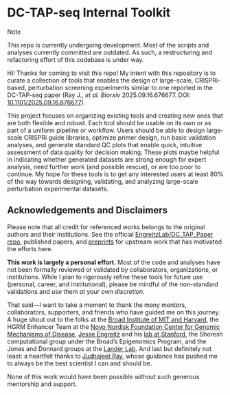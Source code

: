 # DC-TAP-seq Internal Toolkit

> [!NOTE]
> This repo is currently undergoing development.
> Most of the scripts and analyses currently committed are outdated. As such,
> a restructuring and refactoring effort of this codebase is under way.

Hi! Thanks for coming to visit this repo!
My intent with this repository is to curate a collection of tools that enables
the design of large-scale, CRISPRi-based, perturbation screening experiments
similar to one reported in the DC-TAP-seq paper
(Ray J., _et al. Biorxiv_ 2025.09.16.676677.
DOI: [10.1101/2025.09.16.676677](https://doi.org/10.1101/2025.09.16.676677)).

This project focuses on organizing existing tools and creating new ones that are
both flexible and robust. Each tool should be usable on its own or as
part of a uniform pipeline or workflow. Users should be able to design large-
scale CRISPRi guide libraries, optimize primer design, run basic validation
analyses, and generate standard QC plots that enable quick, intuitive assessment
of data quality for decision making. These plots maybe helpful in indicating
whether generated datasets are strong enough for expert analysis,
need further work (and possible rescue), or are too poor to continue.
My hope for these tools is to get any interested users at least 80% of the
way towards designing, validating, and analyzing large-scale perturbation
experimental datasets.

## Acknowledgements and Disclaimers

Please note that all credit for referenced works belongs to the original
authors and their institutions. See the official
[EngreitzLab/DC_TAP_Paper repo](https://github.com/EngreitzLab/DC_TAP_Paper),
published papers, and
[preprints](https://www.biorxiv.org/content/10.1101/2025.09.16.676677v1)
for upstream work that has motivated the efforts here.

**This work is largely a personal effort.** Most of the code and analyses have
not been formally reviewed or validated by collaborators, organizations, or
institutions. While I plan to rigorously refine these tools for future use
(personal, career, and institutional), please be mindful of the non-standard
validations and _use_ them _at your own discretion_.

That said—I want to take a moment to thank the many mentors, collaborators,
supporters, and friends who have guided me on this journey. A huge shout out
to the folks at the
[Broad Institute of MIT and Harvard](https://www.broadinstitute.org/),
the HGRM Enhancer Team at the
[Novo Nordisk Foundation Center for Genomic Mechanisms of Disease](https://www.broadinstitute.org/nnfc),
[Jesse Engreitz](https://med.stanford.edu/profiles/jesse-engreitz) and his
[lab at Stanford](https://www.engreitzlab.org/), the Shoresh computational group
under the Broad’s Epigenomics Program, and the Jones and Donnard groups at the
[Lander Lab](https://www.broadinstitute.org/lander-lab/people).
And last but definitely not least: a heartfelt thanks to
[Judhajeet Ray](https://www.broadinstitute.org/bios/judhajeet-ray), whose
guidance has pushed me to always be the best scientist I can and should be.

None of this work would have been possible without such generous mentorship
and support.
